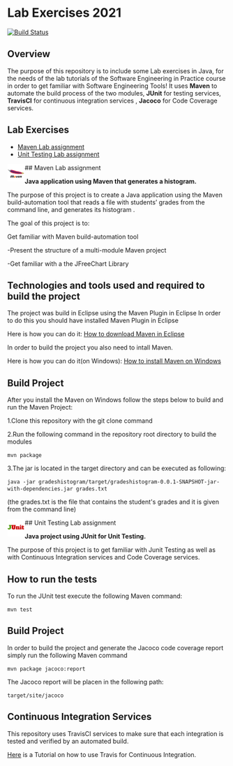 # Lab Exercises 2021
[![Build Status](https://travis-ci.com/nikiboura/Lab_exercises_2021.svg?token=ki4LJ9spppXtZBbs1sCm&branch=development)](https://travis-ci.com/nikiboura/Lab_exercises_2021)

## Overview
The purpose of this repository is to include some Lab exercises in Java, for the needs of the lab tutorials of the Software Engineering in Practice course in order to get familiar with Software Engineering Tools!
It uses **Maven** to automate the build process of the two modules, **JUnit** for testing services, **TravisCI** for continuous integration services , **Jacoco** for Code Coverage services.

## <a name="Lab Exercises"></a>Lab Exercises
* [Maven Lab assignment](#maven-lab-assignment)
* [Unit Testing Lab assignment](#unit-testing-lab-assignment)
 
<img align="left" width="40" height="40" src="media/maven.png">
## <a name="maven-lab-assignment"></a> Maven Lab assignment

**Java application using Maven that generates a histogram.**

The purpose of this project is to create a Java application using the Maven build-automation tool that reads a file with students’ grades from the command line, and generates its histogram .

The goal of this project is to:

Get familiar with Maven build-automation tool

-Present the structure of a multi-module Maven project

-Get familiar with a the JFreeChart Library

## Technologies and tools used and required to build the project

The project was build in Eclipse using the Maven Plugin in Eclipse
In order to do this you should have installed Maven Plugin in Eclipse

Here is how you can do it: [How to download Maven in Eclipse](https://hiplab.mc.vanderbilt.edu/projects/soempi/eclipse_m2e_install.html)

In order to build the project you also need to intall Maven.

Here is how you can do it(on Windows): [How to install Maven on Windows](https://mkyong.com/maven/how-to-install-maven-in-windows/)


## Build Project

After you install the Maven on Windows follow the steps below to build and run the Maven Project:

1.Clone this repository with the git clone command

2.Run the following command in the repository root directory to build the modules

	mvn package

3.The jar is located in the target directory and can be executed as following:

	java -jar gradeshistogram/target/gradeshistogram-0.0.1-SNAPSHOT-jar-with-dependencies.jar grades.txt

(the grades.txt is the file that contains the student's grades and it is given from the command line)

<img align="left" width="40" height="40" src="media/junit.png">
## <a name="unit-testing-lab-assignment"></a>Unit Testing Lab assignment

**Java project using JUnit for Unit Testing.**

The purpose of this project is to get familiar with Junit Testing as well as with Continuous Integration services and Code Coverage services.

## How to run the tests

To run the JUnit test execute the following Maven command:	
	
	mvn test
	
## Build Project 

In order to build the project and generate the Jacoco code coverage report simply run the following Maven command

	mvn package jacoco:report
	
The Jacoco report will be placen in the following path:

	target/site/jacoco

## Continuous Integration Services

This repository uses TravisCI services to make sure that each integration is tested and verified by an automated build.

[Here](https://docs.travis-ci.com/user/tutorial/) is a Tutorial on how to use Travis for Continuous Integration.




